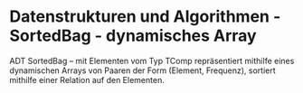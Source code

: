 # Datenstrukturen und Algorithmen - SortedBag - dynamisches Array
ADT SortedBag – mit Elementen vom Typ TComp repräsentiert mithilfe eines dynamischen Arrays von Paaren der Form (Element, Frequenz), sortiert mithilfe einer Relation auf den Elementen.
